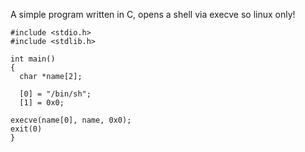 A simple program written in C, opens a shell via execve so linux only!


~~~
#include <stdio.h>
#include <stdlib.h>

int main()
{
  char *name[2];
  
  [0] = "/bin/sh";
  [1] = 0x0;

execve(name[0], name, 0x0);
exit(0)
}

~~~
